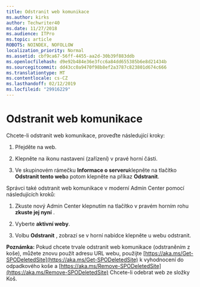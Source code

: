 ```yaml
---
title: Odstranit web komunikace
ms.author: kirks
author: Techwriter40
ms.date: 11/27/2018
ms.audience: ITPro
ms.topic: article
ROBOTS: NOINDEX, NOFOLLOW
localization_priority: Normal
ms.assetid: cbf9ca67-56ff-4455-aa2d-30b39f883ddb
ms.openlocfilehash: d9e92b484e36e3fcc6a84dd655385b6e8d21434b
ms.sourcegitcommit: dd43cc0a9470f98b8ef2a3787c823801d674c666
ms.translationtype: MT
ms.contentlocale: cs-CZ
ms.lasthandoff: 02/12/2019
ms.locfileid: "29916229"
---
```

# <a name="delete-a-communication-site"></a>Odstranit web komunikace

Chcete-li odstranit web komunikace, proveďte následující kroky: 
  
1. Přejděte na web. 
  
2. Klepněte na ikonu nastavení (zařízení) v pravé horní části. 
  
3. Ve skupinovém rámečku **Informace o serveru**klepněte na tlačítko **Odstranit tento web**a potom klepněte na příkaz **Odstranit**. 
  
Správci také odstranit web komunikace v moderní Admin Center pomocí následujících kroků: 
  
1. Zkuste nový Admin Center klepnutím na tlačítko v pravém horním rohu **zkuste jej nyní** . 
  
2. Vyberte **aktivní weby**. 
  
3. Volbu **Odstranit** , zobrazí se v horní nabídce klepněte u webu odstranit. 
  
 **Poznámka:** Pokud chcete trvale odstranit web komunikace (odstraněním z koše), můžete znovu použít adresu URL webu, použijte [https://aka.ms/Get-SPODeletedSite](https://aka.ms/Get-SPODeletedSite) k vyhodnocení do odpadkového koše a [https://aka.ms/Remove-SPODeletedSite](https://aka.ms/Remove-SPODeletedSite) Chcete-li odebrat web ze složky Koš. 
  

